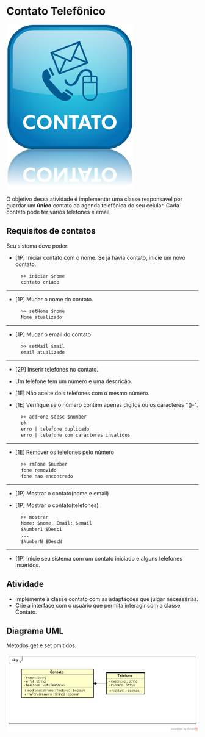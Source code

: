 # Contato Telefônico
![](imagem.png)

O objetivo dessa atividade é implementar uma classe responsável por guardar um **único** contato da agenda telefônica do seu celular. Cada contato pode ter vários telefones e email.

## Requisitos de contatos
Seu sistema deve poder:

- [1P] Iniciar contato com o nome. Se já havia contato, inicie um novo contato.

        >> iniciar $nome
        contato criado

---
- [1P] Mudar o nome do contato.

        >> setNome $nome
        Nome atualizado

---
- [1P] Mudar o email do contato

        >> setMail $mail
        email atualizado

---
- [2P] Inserir telefones no contato.
- Um telefone tem um número e uma descrição.
- [1E] Não aceite dois telefones com o mesmo número.
- [1E] Verifique se o número contém apenas dígitos ou os caracteres "()-".

        >> addFone $desc $number
        ok
        erro | telefone duplicado
        erro | telefone com caracteres invalidos

---
- [1E] Remover os telefones pelo número

        >> rmFone $number
        fone removido
        fone nao encontrado

---
- [1P] Mostrar o contato(nome e email)
- [1P] Mostrar o contato(telefones)

        >> mostrar
        Nome: $nome, Email: $email
        $Number1 $Desc1
        ...
        $NumberN $DescN

---
- [1P] Inicie seu sistema com um contato iniciado e alguns telefones inseridos.

## Atividade

- Implemente a classe contato com as adaptações que julgar necessárias.
- Crie a interface com o usuário que permita interagir com a classe Contato.

## Diagrama UML
Métodos get e set omitidos.

![](diagrama.png)
